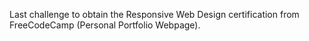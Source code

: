 Last challenge to obtain the Responsive Web Design certification from FreeCodeCamp (Personal Portfolio Webpage).